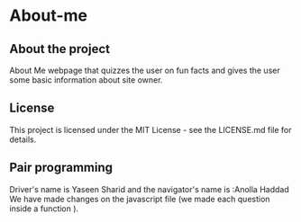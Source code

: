 # About-me

## About the project
About Me webpage that quizzes the user on fun facts and gives the user some basic information about site owner.

## License
This project is licensed under the MIT License - see the LICENSE.md file for details.

## Pair programming
Driver's name is Yaseen Sharid and the navigator's name is :Anolla Haddad
We have made changes on the javascript file (we made each question inside a function ).
